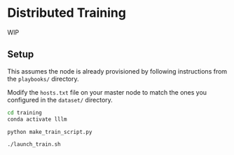 # Distributed Training

WIP

## Setup

This assumes the node is already provisioned by following instructions from the `playbooks/` directory.

Modify the `hosts.txt` file on your master node to match the ones you configured in the `dataset/` directory.

```bash
cd training
conda activate lllm

python make_train_script.py

./launch_train.sh
```
